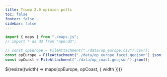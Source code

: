 ```yaml
---
title: Trump 2.0 opinion polls
toc: false
footer: false
sidebar: false
---
```


```js
import { maps } from "./maps.js";
// import * as d3 from "npm:d3";
```

```js
// const opEurope = FileAttachment("./data/op_europe.csv").csv();
const opEurope = FileAttachment("./data/op_europe_facet.geojson").json();
const opCoast = FileAttachment("./data/op_coast.geojson").json();
```

<div class="grid grid-cols-3">
    <div class="col-span-1 col-start-1 ...">
    </div> 
    <div class="col-span-1 col-start-2 ...">
    ${resize((width) => maps(opEurope, opCoast, { width }))}
</div>
</div>
